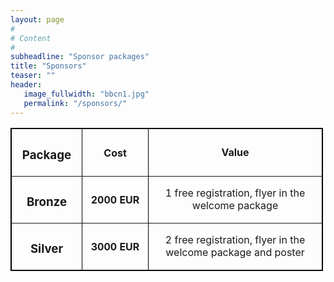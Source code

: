 ```yaml
---
layout: page
#
# Content
#
subheadline: "Sponsor packages"
title: "Sponsors"
teaser: ""
header:
   image_fullwidth: "bbcn1.jpg"
   permalink: "/sponsors/"
---
```


<table border="1" style="width:500px; text-align:center; vertical-align=middle; border:1px solid black; ">
 
 <tr>
  <th width="100" style="text-align:center;" > <h3>Package</h3> </th>
  <th width="100" style="text-align:center;" > <h4>Cost</h4> </th>
  <th width="300" style="text-align:center;" > Value </th>
 </tr>
 
 <tr>
  <td width="100" style="text-align:center;" > <h3>Bronze</h3> </td>
  <td width="100" style="text-align:center;" > <h4>2000 EUR</h4> </td>
  <td width="300" style="text-align:center;" > 
	1 free registration, flyer in the welcome package 
  </td>
 </tr>
 
 <tr>
  <td width="100" style="text-align:center;" > <h3>Silver</h3> </td>
  <td width="100" style="text-align:center;" > <h4>3000 EUR</h4> </td>
  <td width="300" style="text-align:center;" > 
	2 free registration, flyer in the welcome package and poster
  </td>
 </tr>






</table>


